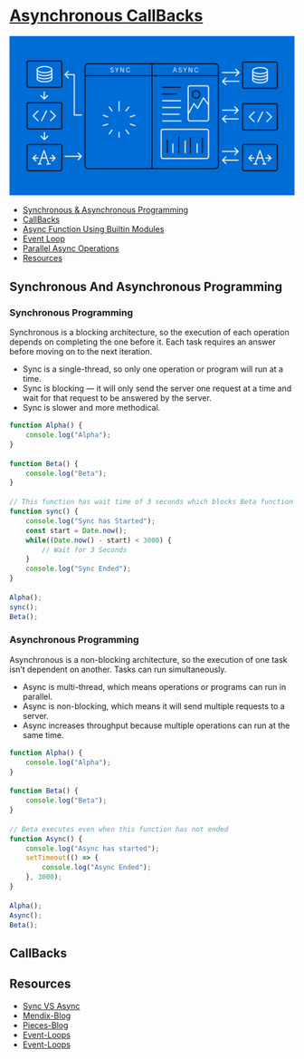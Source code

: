 # [Asynchronous CallBacks](./5.js)
![Asynchronous Programming](../Assets/Asynchronous-Programming.png)
- [Synchronous & Asynchronous Programming](#synchronous-and-asynchronous-programming)
- [CallBacks](#callbacks)
- [Async Function Using Builtin Modules]()
- [Event Loop]()
- [Parallel Async Operations]()
- [Resources](#resources)

## Synchronous And Asynchronous Programming
### Synchronous Programming
Synchronous is a blocking architecture, so the execution of each operation depends on completing the one before it. Each task requires an answer before moving on to the next iteration.
- Sync is a single-thread, so only one operation or program will run at a time.
- Sync is blocking — it will only send the server one request at a time and wait for that request to be answered by the server.
- Sync is slower and more methodical.

```javascript
function Alpha() {
    console.log("Alpha");
}

function Beta() {
    console.log("Beta");
}

// This function has wait time of 3 seconds which blocks Beta function to execute.
function sync() {
    console.log("Sync has Started");
    const start = Date.now();
    while((Date.now() - start) < 3000) {
        // Wait for 3 Seconds
    }
    console.log("Sync Ended");
}

Alpha();
sync();
Beta();
```

### Asynchronous Programming
Asynchronous is a non-blocking architecture, so the execution of one task isn’t dependent on another. Tasks can run simultaneously.
- Async is multi-thread, which means operations or programs can run in parallel.
- Async is non-blocking, which means it will send multiple requests to a server.
- Async increases throughput because multiple operations can run at the same time.

```javascript
function Alpha() {
    console.log("Alpha");
}

function Beta() {
    console.log("Beta");
}

// Beta executes even when this function has not ended
function Async() {
    console.log("Async has started");
    setTimeout(() => {
        console.log("Async Ended");
    }, 3000);
}

Alpha();
Async();
Beta();
```


## CallBacks



## Resources
- [Sync VS Async](https://www.freecodecamp.org/news/synchronous-vs-asynchronous-in-javascript/)
- [Mendix-Blog](https://www.mendix.com/blog/asynchronous-vs-synchronous-programming/)
- [Pieces-Blog](https://code.pieces.app/blog/synchronous-and-asynchronous-programming-in-javascript)
- [Event-Loops](https://www.loginradius.com/blog/engineering/understanding-event-loop/)
- [Event-Loops](https://www.educative.io/answers/what-is-an-event-loop-in-javascript)